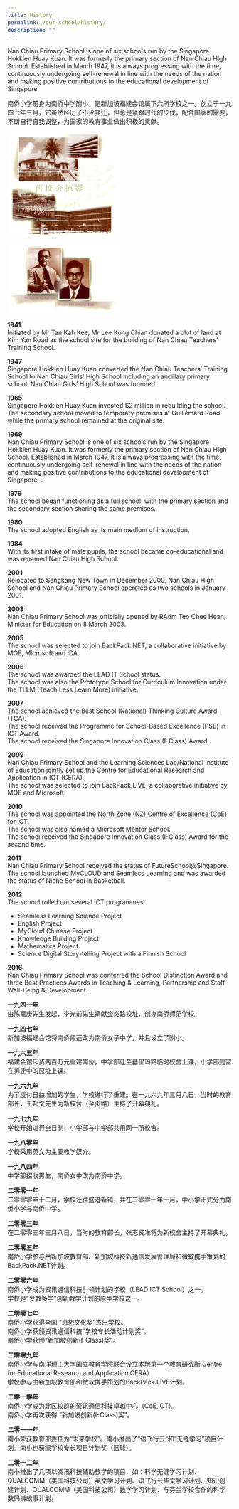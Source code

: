 ```yaml
---
title: History
permalink: /our-school/history/
description: ""
---
```

Nan Chiau Primary School is one of six schools run by the Singapore Hokkien Huay Kuan. It was formerly the primary section of Nan Chiau High School. Established in March 1947, it is always progressing with the time, continuously undergoing self-renewal in line with the needs of the nation and making positive contributions to the educational development of Singapore.

南侨小学前身为南侨中学附小，是新加坡福建会馆属下六所学校之一。创立于一九四七年三月，它虽然经历了不少变迁，但总是紧跟时代的步伐，配合国家的需要，不断自行自我调整，为国家的教育事业做出积极的贡献。

<img src="/images/Homepage/Old_NCPS.jpg"  
style="width:50%">

<img src="/images/Homepage/Tan_KK_Lee_KC.jpg"  
style="width:50%">

**1941**  
Initiated by Mr Tan Kah Kee, Mr Lee Kong Chian donated a plot of land at Kim Yan Road as the school site for the building of Nan Chiau Teachers’ Training School.

**1947**  
Singapore Hokkien Huay Kuan converted the Nan Chiau Teachers’ Training School to Nan Chiau Girls’ High School including an ancillary primary school. Nan Chiau Girls’ High School was founded.

**1965**  
Singapore Hokkien Huay Kuan invested $2 million in rebuilding the school. The secondary school moved to temporary premises at Guillemard Road while the primary school remained at the original site.

**1969**  
Nan Chiau Primary School is one of six schools run by the Singapore Hokkien Huay Kuan. It was formerly the primary section of Nan Chiau High School. Established in March 1947, it is always progressing with the time, continuously undergoing self-renewal in line with the needs of the nation and making positive contributions to the educational development of Singapore. .

**1979**  
The school began functioning as a full school, with the primary section and the secondary section sharing the same premises.

**1980**  
The school adopted English as its main medium of instruction.

**1984**  
With its first intake of male pupils, the school became co-educational and was renamed Nan Chiau High School.

**2001**  
Relocated to Sengkang New Town in December 2000, Nan Chiau High School and Nan Chiau Primary School operated as two schools in January 2001.

**2003**  
Nan Chiau Primary School was officially opened by RAdm Teo Chee Hean, Minister for Education on 8 March 2003.

**2005**  
The school was selected to join BackPack.NET, a collaborative initiative by MOE, Microsoft and iDA.

**2006**  
The school was awarded the LEAD IT School status.  
The school was also the Prototype School for Curriculum Innovation under the TLLM (Teach Less Learn More) initiative.

**2007**  
The school achieved the Best School (National) Thinking Culture Award (TCA).  
The school received the Programme for School-Based Excellence (PSE) in ICT Award.  
The school received the Singapore Innovation Class (I-Class) Award.

**2009**  
Nan Chiau Primary School and the Learning Sciences Lab/National Institute of Education jointly set up the Centre for Educational Research and Application in ICT (CERA).  
The school was selected to join BackPack.LIVE, a collaborative initiative by MOE and Microsoft.

**2010**  
The school was appointed the North Zone (NZ) Centre of Excellence (CoE) for ICT.  
The school was also named a Microsoft Mentor School.  
The school received the Singapore Innovation Class (I-Class) Award for the second time.

**2011**  
Nan Chiau Primary School received the status of FutureSchool@Singapore.  
The school launched MyCLOUD and Seamless Learning and was awarded the status of Niche School in Basketball.

**2012**  
The school rolled out several ICT programmes:

*   Seamless Learning Science Project
*   English Project
*   MyCloud Chinese Project
*   Knowledge Building Project
*   Mathematics Project
*   Science Digital Story-telling Project with a Finnish School

**2016**  
Nan Chiau Primary School was conferred the School Distinction Award and three Best Practices Awards in Teaching & Learning, Partnership and Staff Well-Being & Development.

**一九四一年**  
由陈嘉庚先生发起，李光前先生捐献金炎路校址，创办南侨师范学校。

**一九四七年**  
新加坡福建会馆将南侨师范改为南侨女子中学，并且设立了附小。

**一九六五年**  
福建会馆斥资两百万元重建南侨，中学部迁至基里玛路临时校舍上课，小学部则留在拆迁中的原址上课。

**一九六九年**  
为了应付日益增加的学生，学校进行了重建。在一九六九年三月八日，当时的教育部长，王邦文先生为新校舍（金炎路）主持了开幕典礼。

**一九七九年**  
学校开始进行全日制，小学部与中学部共用同一所校舍。

**一九八零年**  
学校采用英文为主要教学媒介。

**一九八四年**  
中学部招收男生，南侨女中改为南侨中学。

**二零零一年**  
二零零零年十二月，学校迁往盛港新镇，并在二零零一年一月，中小学正式分为南侨小学与南侨中学。

**二零零三年**  
在二零零三年三月八日，当时的教育部长，张志贤准将为新校舍主持了开幕典礼。

**二零零五年**  
南侨小学参与由新加坡教育部、新加坡科技新通信发展管理局和微软携手策划的BackPack.NET计划。

**二零零六年**  
南侨小学成为资讯通信科技引领计划的学校（LEAD ICT School）之一。  
学校是“少教多学”创新教学计划的原型学校之一。

**二零零七年**  
南侨小学获得全国 “思想文化奖”杰出学校。  
南侨小学获颁资讯通信科技“学校专长活动计划奖”。  
南侨小学获颁“新加坡创新(I-Class)奖”。

**二零零九年**  
南侨小学与南洋理工大学国立教育学院联合设立本地第一个教育研究所 Centre for Educational Research and Application,CERA）  
学校参与由新加坡教育部和微软携手策划的BackPack.LIVE计划。

**二零一零年**  
南侨小学成为北区校群的资讯通信科技卓越中心（CoE,ICT）。  
南侨小学再次获得 “新加坡创新(I-Class)奖”。

**二零一一年**  
南小荣获教育部委任为“未来学校”。南小推出了“语飞行云“和“无缝学习”项目计划。南小也获颁学校专长项目计划奖（篮球）。

**二零一二年**  
南小推出了几项以资讯科技辅助教学的项目，如：科学无缝学习计划、QUALCOMM（美国科技公司）英文学习计划、语飞行云华文学习计划、知识创建计划、QUALCOMM（美国科技公司）数学学习计划、与芬兰学校合作的科学数码讲故事计划。